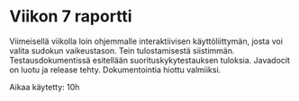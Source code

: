 # Viikon 7 raportti

Viimeisellä viikolla loin ohjemmalle interaktiivisen käyttöliittymän, josta voi valita sudokun vaikeustason. Tein tulostamisestä siistimmän. Testausdokumentissä esitellään suorituskykytestauksen tuloksia. Javadocit on luotu ja release tehty. Dokumentointia hiottu valmiiksi.

Aikaa käytetty: 10h